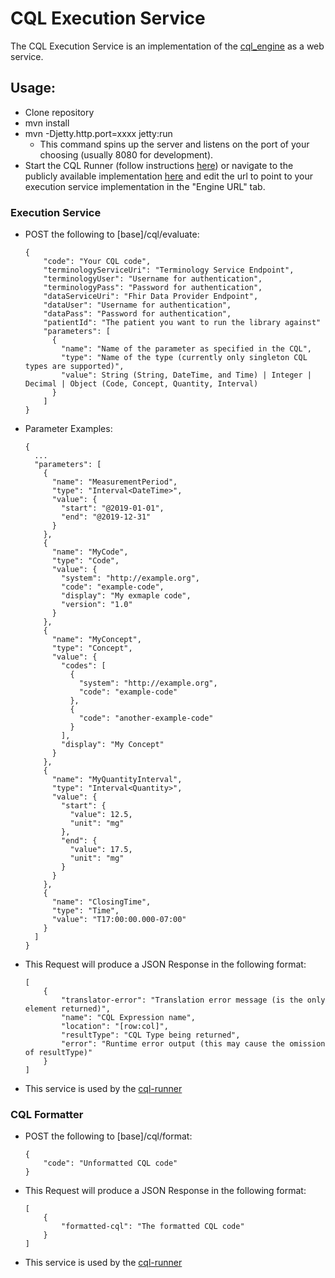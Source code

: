 # CQL Execution Service

The CQL Execution Service is an implementation of the [cql_engine](https://github.com/DBCG/cql_engine) as a web service.

## Usage:
- Clone repository
- mvn install
- mvn -Djetty.http.port=xxxx jetty:run
    - This command spins up the server and listens on the port of your choosing (usually 8080 for development).
- Start the CQL Runner (follow instructions [here](https://github.com/DBCG/cql_runner)) or navigate to the publicly available implementation [here](http://cql-runner.dataphoria.org/) and edit the url to point to your execution service implementation in the "Engine URL" tab.

### Execution Service

 - POST the following to [base]/cql/evaluate:
 
    ```
    {
        "code": "Your CQL code",
        "terminologyServiceUri": "Terminology Service Endpoint",
        "terminologyUser": "Username for authentication",
        "terminologyPass": "Password for authentication",
        "dataServiceUri": "Fhir Data Provider Endpoint",
        "dataUser": "Username for authentication",
        "dataPass": "Password for authentication",
        "patientId": "The patient you want to run the library against"
        "parameters": [
          {
            "name": "Name of the parameter as specified in the CQL",
            "type": "Name of the type (currently only singleton CQL types are supported)",
            "value": String (String, DateTime, and Time) | Integer | Decimal | Object (Code, Concept, Quantity, Interval)
          }
        ]
    }
    ```
    
  - Parameter Examples:
  
    ```
    {
      ...
      "parameters": [
        {
          "name": "MeasurementPeriod",
          "type": "Interval<DateTime>",
          "value": {
            "start": "@2019-01-01",
            "end": "@2019-12-31"
          }
        },
        {
          "name": "MyCode",
          "type": "Code",
          "value": {
            "system": "http://example.org",
            "code": "example-code",
            "display": "My exmaple code",
            "version": "1.0"
          }
        },
        {
          "name": "MyConcept",
          "type": "Concept",
          "value": {
            "codes": [
              {
                "system": "http://example.org",
                "code": "example-code"							
              },
              {
                "code": "another-example-code"							
              }
            ],
            "display": "My Concept"
          }
        },
        {
          "name": "MyQuantityInterval",
          "type": "Interval<Quantity>",
          "value": {
            "start": {
              "value": 12.5,
              "unit": "mg"
            },
            "end": {
              "value": 17.5,
              "unit": "mg"
            }
          }
        },
        {
          "name": "ClosingTime",
          "type": "Time",
          "value": "T17:00:00.000-07:00"
        }
      ]
    }
    ```
    
 - This Request will produce a JSON Response in the following format:
 
    ```
    [
        {
            "translator-error": "Translation error message (is the only element returned)",
            "name": "CQL Expression name",
            "location": "[row:col]",
            "resultType": "CQL Type being returned",
            "error": "Runtime error output (this may cause the omission of resultType)"
        }
    ]
    ```
 
 - This service is used by the [cql-runner](https://github.com/DBCG/cql_runner)

### CQL Formatter
 
 - POST the following to [base]/cql/format:
 
    ```
    {
        "code": "Unformatted CQL code"
    }
    ```
 
 - This Request will produce a JSON Response in the following format:
 
    ```
    [
        {
            "formatted-cql": "The formatted CQL code"
        }
    ]
    ```
 
 - This service is used by the [cql-runner](https://github.com/DBCG/cql_runner)
